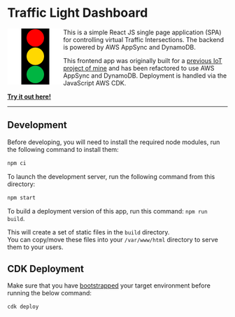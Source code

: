 # Traffic Light Dashboard
<img align="left" width="128" height="128" alt="Illustration of a traffic light with red, yellow, and green lights" src="public/logo192.png" >  
This is a simple React JS single page application (SPA) for controlling virtual Traffic Intersections.    
The backend is powered by AWS AppSync and DynamoDB.   

This frontend app was originally built for a [previous IoT project of mine](https://github.com/tsengia/iot-thingy91-traffic-lights) and has been refactored to use AWS AppSync and DynamoDB. Deployment is handled via the JavaScript AWS CDK.

__[Try it out here!](https://traffic-lights.tsengia.net/)__  

--- 
## Development
Before developing, you will need to install the required node modules, run the following command to install them:
```bash
npm ci
```

To launch the development server, run the following command from this directory: 
```bash
npm start
```

To build a deployment version of this app, run this command: `npm run build`.

This will create a set of static files in the `build` directory.  
You can copy/move these files into your `/var/www/html` directory to serve them to your users.

## CDK Deployment

Make sure that you have [bootstrapped](https://docs.aws.amazon.com/cdk/v2/guide/bootstrapping.html) your target environment before running the below command:

```bash
cdk deploy
```

